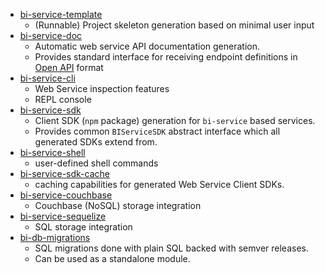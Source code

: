 - [bi-service-template](https://github.com/BohemiaInteractive/bi-service-template)
    - (Runnable) Project skeleton generation based on minimal user input
- [bi-service-doc](https://github.com/BohemiaInteractive/bi-service-doc)
    - Automatic web service API documentation generation.  
    - Provides standard interface for receiving endpoint definitions in [Open API](https://www.openapis.org) format
- [bi-service-cli](https://github.com/BohemiaInteractive/bi-service-cli)
    - Web Service inspection features
    - REPL console
- [bi-service-sdk](https://github.com/BohemiaInteractive/bi-service-sdk)
    - Client SDK (`npm` package) generation for `bi-service` based services.
    - Provides common `BIServiceSDK` abstract interface which all generated SDKs extend from.
- [bi-service-shell](https://github.com/BohemiaInteractive/bi-service-shell)
    - user-defined shell commands
- [bi-service-sdk-cache](https://github.com/BohemiaInteractive/bi-service-sdk-cache)
    - caching capabilities for generated Web Service Client SDKs.
- [bi-service-couchbase](https://github.com/BohemiaInteractive/bi-service-couchbase)
    -  Couchbase (NoSQL) storage integration
- [bi-service-sequelize](https://github.com/BohemiaInteractive/bi-service-sequelize)
    -  SQL storage integration
- [bi-db-migrations](https://github.com/BohemiaInteractive/bi-db-migrations)
    - SQL migrations done with plain SQL backed with semver releases.
    - Can be used as a standalone module.
